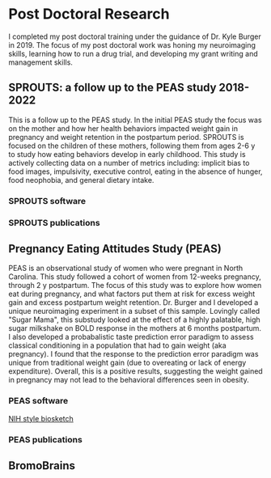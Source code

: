 # Post Doctoral Research

I completed my post doctoral training under the guidance of Dr. Kyle Burger in 2019. The focus of my post doctoral work was honing my neuroimaging skills, learning how to run a drug trial, and developing my grant writing and management skills.


## SPROUTS: a follow up to the PEAS study 2018-2022
This is a follow up to the PEAS study. In the initial PEAS study the focus was on the mother and how her health behaviors impacted weight gain in pregnancy and weight retention in the postpartum period. SPROUTS is focused on the children of these mothers, following them from ages 2-6 y to study how eating behaviors develop in early childhood. This study is actively collecting data on a number of metrics including: implicit bias to food images, impulsivity, executive control, eating in the absence of hunger, food neophobia, and general dietary intake.

### SPROUTS software
### SPROUTS publications

## Pregnancy Eating Attitudes Study (PEAS)
PEAS is an observational study of women who were pregnant in North Carolina. This study followed a cohort of women from 12-weeks pregnancy, through 2 y postpartum. The focus of this study was to explore how women eat during pregnancy, and what factors put them at risk for excess weight gain and excess postpartum weight retention. Dr. Burger and I developed a unique neuroimaging experiment in a subset of this sample. Lovingly called "Sugar Mama", this substudy looked at the effect of a highly palatable, high sugar milkshake on BOLD response in the mothers at 6 months postpartum. I also developed a probabalistic taste prediction error paradigm to assess classical conditioning in a population that had to gain weight (aka pregnancy). I found that the response to the prediction error paradigm was unique from traditional weight gain (due to overeating or lack of energy expenditure). Overall, this is a positive results, suggesting the weight gained in pregnancy may not lead to the behavioral differences seen in obesity.

### PEAS software
[NIH style biosketch](https://github.com/grace-shearrer/geshearrer/raw/master/gs_web/content/features/SHEARRER_BIOSKETCH.pdf)
### PEAS publications

## BromoBrains
